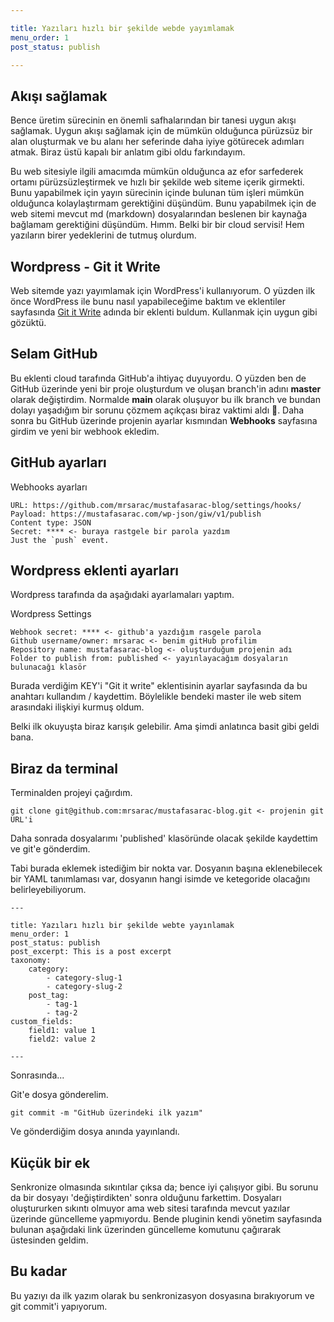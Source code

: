 ```yaml
---

title: Yazıları hızlı bir şekilde webde yayımlamak
menu_order: 1
post_status: publish

---
```


## Akışı sağlamak

Bence üretim sürecinin en önemli safhalarından bir tanesi uygun akışı sağlamak. Uygun akışı sağlamak için de mümkün olduğunca pürüzsüz bir alan oluşturmak ve bu alanı her seferinde daha iyiye götürecek adımları atmak. Biraz üstü kapalı bir anlatım gibi oldu farkındayım. 

Bu web sitesiyle ilgili amacımda mümkün olduğunca az efor sarfederek ortamı pürüzsüzleştirmek ve hızlı bir şekilde web siteme içerik girmekti. Bunu yapabilmek için yayın sürecinin içinde bulunan tüm işleri mümkün olduğunca kolaylaştırmam gerektiğini düşündüm. Bunu yapabilmek için de web sitemi mevcut md (markdown) dosyalarından beslenen bir kaynağa bağlamam gerektiğini düşündüm. Hımm. Belki bir bir cloud servisi! Hem yazıların birer yedeklerini de tutmuş olurdum. 

## Wordpress - Git it Write

Web sitemde yazı yayımlamak için WordPress'i kullanıyorum. O yüzden ilk önce WordPress ile bunu nasıl yapabileceğime baktım ve eklentiler sayfasında  [Git it Write](https://wordpress.org/plugins/git-it-write/#:~:text=Git%20it%20Write%20allows%20to,site%20generators%20like%20Jekyll%20%2C%20Next.)  adında bir eklenti buldum. Kullanmak için uygun gibi gözüktü.


## Selam GitHub
Bu eklenti cloud tarafında GitHub'a ihtiyaç duyuyordu. O yüzden ben de GitHub üzerinde yeni bir proje oluşturdum ve oluşan branch'in adını **master** olarak değiştirdim. Normalde **main** olarak oluşuyor bu ilk branch ve bundan dolayı yaşadığım bir sorunu çözmem açıkçası biraz vaktimi aldı 🤨. Daha sonra bu GitHub üzerinde projenin ayarlar kısmından **Webhooks** sayfasına girdim ve yeni bir webhook ekledim. 

## GitHub ayarları
Webhooks ayarları
```git
URL: https://github.com/mrsarac/mustafasarac-blog/settings/hooks/
Payload: https://mustafasarac.com/wp-json/giw/v1/publish
Content type: JSON
Secret: **** <- buraya rastgele bir parola yazdım
Just the `push` event.
```


## Wordpress eklenti ayarları
Wordpress tarafında da aşağıdaki ayarlamaları yaptım.

Wordpress Settings
```
Webhook secret: **** <- github'a yazdığım rasgele parola
Github username/owner: mrsarac <- benim gitHub profilim
Repository name: mustafasarac-blog <- oluşturduğum projenin adı
Folder to publish from: published <- yayınlayacağım dosyaların bulunacağı klasör
```


Burada verdiğim KEY'i  "Git it write" eklentisinin ayarlar sayfasında da bu anahtarı kullandım / kaydettim. Böylelikle bendeki master ile web sitem arasındaki ilişkiyi kurmuş oldum.

Belki ilk okuyuşta biraz karışık gelebilir. Ama şimdi anlatınca basit gibi geldi bana. 

## Biraz da terminal

 Terminalden projeyi çağırdım.
```
git clone git@github.com:mrsarac/mustafasarac-blog.git <- projenin git URL'i
```


Daha sonrada dosyalarımı 'published' klasöründe olacak şekilde kaydettim ve git'e gönderdim.

Tabi burada eklemek istediğim bir nokta var. Dosyanın başına eklenebilecek bir YAML tanımlaması var, dosyanın hangi isimde ve ketegoride olacağını belirleyebiliyorum.

```
---

title: Yazıları hızlı bir şekilde webte yayınlamak
menu_order: 1
post_status: publish
post_excerpt: This is a post excerpt
taxonomy:
    category:
        - category-slug-1
        - category-slug-2
    post_tag:
        - tag-1
        - tag-2
custom_fields:
    field1: value 1
    field2: value 2

---
```


Sonrasında...

 Git'e dosya gönderelim.
```
git commit -m "GitHub üzerindeki ilk yazım"
```

Ve gönderdiğim dosya anında yayınlandı.

## Küçük bir ek
Senkronize olmasında sıkıntılar çıksa da; bence iyi çalışıyor gibi. Bu sorunu da bir dosyayı 'değiştirdikten' sonra olduğunu farkettim. Dosyaları oluştururken sıkıntı olmuyor ama web sitesi tarafında mevcut yazılar üzerinde güncelleme yapmıyordu. Bende pluginin kendi yönetim sayfasında bulunan aşağıdaki link üzerinden güncelleme komutunu çağırarak üstesinden geldim.

## Bu kadar
Bu yazıyı da ilk yazım olarak bu senkronizasyon dosyasına bırakıyorum ve git commit'i yapıyorum.